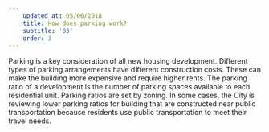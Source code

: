 ```yaml
---
    updated_at: 05/06/2018
    title: How does parking work?
    subtitle: '03'
    order: 3
---
```



Parking is a key consideration of all new housing development. Different types of parking arrangements have different construction costs. These can make the building more expensive and require higher rents. The parking ratio of a development is the number of parking spaces available to each residential unit. Parking ratios are set by zoning. In some cases, the City is reviewing lower parking ratios for building that are constructed near public transportation because residents use public transportation to meet their travel needs.



